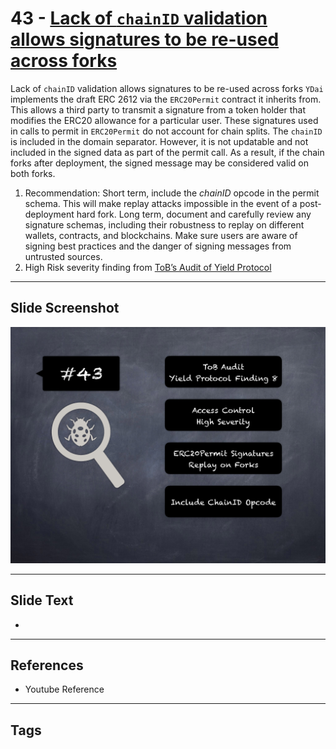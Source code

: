 
# 43 - [Lack of `chainID` validation allows signatures to be re-used across forks](./Lack%20of%20`chainID`%20validation%20allows%20signatures%20to%20be%20re-used%20across%20forks.md)

Lack of `chainID` validation allows signatures to be re-used across forks `YDai` implements the draft ERC 2612 via the `ERC20Permit` contract it inherits from. This allows a third party to transmit a signature from a token holder that modifies the ERC20 allowance for a particular user. These signatures used in calls to permit in `ERC20Permit` do not account for chain splits. The `chainID` is included in the domain separator. However, it is not updatable and not included in the signed data as part of the permit call. As a result, if the chain forks after deployment, the signed message may be considered valid on both forks.


1. Recommendation: Short term, include the _chainID_ opcode in the permit schema. This will make replay attacks impossible in the event of a post-deployment hard fork. Long term, document and carefully review any signature schemas, including their robustness to replay on different wallets, contracts, and blockchains. Make sure users are aware of signing best practices and the danger of signing messages from untrusted sources.
2. High Risk severity finding from [ToB’s Audit of Yield Protocol](https://github.com/trailofbits/publications/blob/master/reviews/YieldProtocol.pdf)


___
## Slide Screenshot
![043.png](../../images/7.%20Audit%20Findings%20101/043.png)
___
## Slide Text
- 
___
## References
- Youtube Reference
___
## Tags
